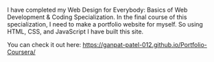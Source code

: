 I have completed my Web Design for Everybody: Basics of Web Development & Coding Specialization. In the final course of this specialization, I need to make a portfolio website for myself. So using HTML, CSS, and JavaScript I have built this site.

You can check it out here: https://ganpat-patel-012.github.io/Portfolio-Coursera/

